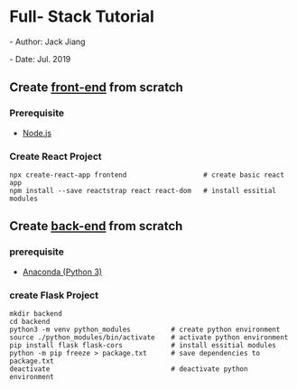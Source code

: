 # Full- Stack Tutorial

\- Author: Jack Jiang

\- Date: Jul. 2019



## Create [front-end](https://jiangyiqun.github.io/fullstack_tutorial/) from scratch

### Prerequisite

- [Node.js](https://nodejs.org)

### Create React Project

```shell
npx create-react-app frontend           		# create basic react app
npm install --save reactstrap react react-dom	# install essitial modules
```



## Create [back-end](./documentation/README.md) from scratch

### prerequisite

- [Anaconda (Python 3)](https://www.anaconda.com/distribution/#download-section)

### create Flask Project

```shell
mkdir backend
cd backend
python3 -m venv python_modules          # create python environment
source ./python_modules/bin/activate    # activate python environment
pip install flask flask-cors     		# install essitial modules
python -m pip freeze > package.txt		# save dependencies to package.txt
deactivate                              # deactivate python environment
```

